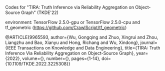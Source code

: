 Codes for "TIRA: Truth Inference via Reliability Aggregation on Object-Source Graph" (TKDE'22)


environment: TensorFlow 2.5.0-gpu or TensorFlow 2.5.0-cpu and tf_geometric (https://github.com/CrawlScript/tf_geometric)

@ARTICLE{9965593,
  author={Wu, Gongqing and Zhuo, Xingrui and Zhou, Liangzhu and Bao, Xianyu and Hong, Richang and Wu, Xindong},
  journal={IEEE Transactions on Knowledge and Data Engineering}, 
  title={TIRA: Truth Inference Via Reliability Aggregation on Object-Source Graph}, 
  year={2022},
  volume={},
  number={},
  pages={1-14},
  doi={10.1109/TKDE.2022.3225308}}
